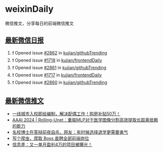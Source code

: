 # weixinDaily
微信推文，分享每日的前端微信推文

## [最新微信日报](https://github.com/kujian/weixinDaily/issues)

<!--START_SECTION:activity-->
1. ❗ Opened issue [#2862](https://github.com/kujian/githubTrending/issues/2862) in [kujian/githubTrending](https://github.com/kujian/githubTrending)
2. ❗ Opened issue [#1718](https://github.com/kujian/frontendDaily/issues/1718) in [kujian/frontendDaily](https://github.com/kujian/frontendDaily)
3. ❗ Opened issue [#2861](https://github.com/kujian/githubTrending/issues/2861) in [kujian/githubTrending](https://github.com/kujian/githubTrending)
4. ❗ Opened issue [#1717](https://github.com/kujian/frontendDaily/issues/1717) in [kujian/frontendDaily](https://github.com/kujian/frontendDaily)
5. ❗ Opened issue [#2860](https://github.com/kujian/githubTrending/issues/2860) in [kujian/githubTrending](https://github.com/kujian/githubTrending)
<!--END_SECTION:activity-->


## [最新微信推文](https://weixin.qdkfweb.cn/)

<!-- BLOG-POST-LIST:START -->
- [一线城市入校即给编制，解决配偶工作！购房补贴50万！](https://weixin.qdkfweb.cn/44351.html)
- [AAAI 2024 | Rolling-Unet：重振MLP对于医学图像分割高效提取长距离依赖的能力](https://weixin.qdkfweb.cn/44352.html)
- [名校博士在答辩前夜自杀，网友：有时候选择退学更需要勇气](https://weixin.qdkfweb.cn/44355.html)
- [写个爬虫，爬取 Boss 直聘全部前端岗位](https://weixin.qdkfweb.cn/44304.html)
- [信息差：又一单月盈利4万的项目被曝光！](https://weixin.qdkfweb.cn/44324.html)
<!-- BLOG-POST-LIST:END -->